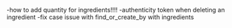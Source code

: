 -how to add quantity for ingredients!!!!
-authenticity token when deleting an ingredient
-fix case issue with find_or_create_by with ingredients
